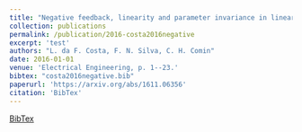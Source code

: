 ```yaml
---
title: "Negative feedback, linearity and parameter invariance in linear electronics"
collection: publications
permalink: /publication/2016-costa2016negative
excerpt: 'test'
authors: "L. da F. Costa, F. N. Silva, C. H. Comin"
date: 2016-01-01
venue: 'Electrical Engineering, p. 1--23.'
bibtex: "costa2016negative.bib"
paperurl: 'https://arxiv.org/abs/1611.06356'
citation: 'BibTex'
---
```

[BibTex](//files/bibtex/costa2016negative.bib')
